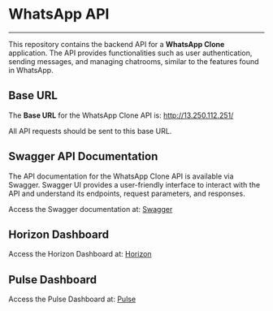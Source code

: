 #  WhatsApp API
<hr>

This repository contains the backend API for a **WhatsApp Clone** application. The API provides functionalities such as user authentication, sending messages, and managing chatrooms, similar to the features found in WhatsApp.

## Base URL

The **Base URL** for the WhatsApp Clone API is: http://13.250.112.251/


All API requests should be sent to this base URL.

## Swagger API Documentation

The API documentation for the WhatsApp Clone API is available via Swagger. Swagger UI provides a user-friendly interface to interact with the API and understand its endpoints, request parameters, and responses.

Access the Swagger documentation at: [Swagger](http://13.250.112.251/swagger)

## Horizon Dashboard
Access the Horizon Dashboard at: [Horizon](http://13.250.112.251/horizon)

## Pulse Dashboard
Access the Pulse Dashboard at: [Pulse](http://13.250.112.251/pulse)
